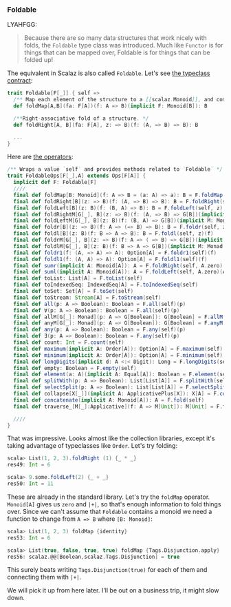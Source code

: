 
### Foldable

LYAHFGG:

> Because there are so many data structures that work nicely with folds, the `Foldable` type class was introduced. Much like `Functor` is for things that can be mapped over, Foldable is for things that can be folded up!

The equivalent in Scalaz is also called `Foldable`. Let's see [the typeclass contract](https://github.com/scalaz/scalaz/blob/scalaz-seven/core/src/main/scala/scalaz/Foldable.scala#L10-14):

```scala
trait Foldable[F[_]] { self =>
  /** Map each element of the structure to a [[scalaz.Monoid]], and combine the results. */
  def foldMap[A,B](fa: F[A])(f: A => B)(implicit F: Monoid[B]): B

  /**Right-associative fold of a structure. */
  def foldRight[A, B](fa: F[A], z: => B)(f: (A, => B) => B): B

  ...
}
```

Here are [the operators](https://github.com/scalaz/scalaz/blob/series/7.1.x/core/src/main/scala/scalaz/syntax/FoldableSyntax.scala):

```scala
/** Wraps a value `self` and provides methods related to `Foldable` */
trait FoldableOps[F[_],A] extends Ops[F[A]] {
  implicit def F: Foldable[F]
  ////
  final def foldMap[B: Monoid](f: A => B = (a: A) => a): B = F.foldMap(self)(f)
  final def foldRight[B](z: => B)(f: (A, => B) => B): B = F.foldRight(self, z)(f)
  final def foldLeft[B](z: B)(f: (B, A) => B): B = F.foldLeft(self, z)(f)
  final def foldRightM[G[_], B](z: => B)(f: (A, => B) => G[B])(implicit M: Monad[G]): G[B] = F.foldRightM(self, z)(f)
  final def foldLeftM[G[_], B](z: B)(f: (B, A) => G[B])(implicit M: Monad[G]): G[B] = F.foldLeftM(self, z)(f)
  final def foldr[B](z: => B)(f: A => (=> B) => B): B = F.foldr(self, z)(f)
  final def foldl[B](z: B)(f: B => A => B): B = F.foldl(self, z)(f)
  final def foldrM[G[_], B](z: => B)(f: A => ( => B) => G[B])(implicit M: Monad[G]): G[B] = F.foldrM(self, z)(f)
  final def foldlM[G[_], B](z: B)(f: B => A => G[B])(implicit M: Monad[G]): G[B] = F.foldlM(self, z)(f)
  final def foldr1(f: (A, => A) => A): Option[A] = F.foldr1(self)(f)
  final def foldl1(f: (A, A) => A): Option[A] = F.foldl1(self)(f)
  final def sumr(implicit A: Monoid[A]): A = F.foldRight(self, A.zero)(A.append)
  final def suml(implicit A: Monoid[A]): A = F.foldLeft(self, A.zero)(A.append(_, _))
  final def toList: List[A] = F.toList(self)
  final def toIndexedSeq: IndexedSeq[A] = F.toIndexedSeq(self)
  final def toSet: Set[A] = F.toSet(self)
  final def toStream: Stream[A] = F.toStream(self)
  final def all(p: A => Boolean): Boolean = F.all(self)(p)
  final def ∀(p: A => Boolean): Boolean = F.all(self)(p)
  final def allM[G[_]: Monad](p: A => G[Boolean]): G[Boolean] = F.allM(self)(p)
  final def anyM[G[_]: Monad](p: A => G[Boolean]): G[Boolean] = F.anyM(self)(p)
  final def any(p: A => Boolean): Boolean = F.any(self)(p)
  final def ∃(p: A => Boolean): Boolean = F.any(self)(p)
  final def count: Int = F.count(self)
  final def maximum(implicit A: Order[A]): Option[A] = F.maximum(self)
  final def minimum(implicit A: Order[A]): Option[A] = F.minimum(self)
  final def longDigits(implicit d: A <:< Digit): Long = F.longDigits(self)
  final def empty: Boolean = F.empty(self)
  final def element(a: A)(implicit A: Equal[A]): Boolean = F.element(self, a)
  final def splitWith(p: A => Boolean): List[List[A]] = F.splitWith(self)(p)
  final def selectSplit(p: A => Boolean): List[List[A]] = F.selectSplit(self)(p)
  final def collapse[X[_]](implicit A: ApplicativePlus[X]): X[A] = F.collapse(self)
  final def concatenate(implicit A: Monoid[A]): A = F.fold(self)
  final def traverse_[M[_]:Applicative](f: A => M[Unit]): M[Unit] = F.traverse_(self)(f)

  ////
}
```

That was impressive. Looks almost like the collection libraries, except it's taking advantage of typeclasses like `Order`. Let's try folding:

```scala
scala> List(1, 2, 3).foldRight (1) {_ * _}
res49: Int = 6

scala> 9.some.foldLeft(2) {_ + _}
res50: Int = 11
```

These are already in the standard library. Let's try the `foldMap` operator. `Monoid[A]` gives us `zero` and `|+|`, so that's enough information to fold things over. Since we can't assume that `Foldable` contains a monoid we need a function to change from `A => B` where `[B: Monoid]`:

```scala
scala> List(1, 2, 3) foldMap {identity}
res53: Int = 6

scala> List(true, false, true, true) foldMap {Tags.Disjunction.apply}
res56: scalaz.@@[Boolean,scalaz.Tags.Disjunction] = true
```

This surely beats writing `Tags.Disjunction(true)` for each of them and connecting them with `|+|`.

We will pick it up from here later. I'll be out on a business trip, it might slow down.
